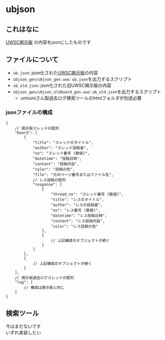 # ubjson

## これはなに

[UWSC掲示板](https://www3.rocketbbs.com/13/bbs.cgi?id=umiumi) の内容をjsonにしたものです

## ファイルについて

- `ub.json`: json化された[UWSC掲示板](https://www3.rocketbbs.com/13/bbs.cgi?id=umiumi)の内容
- `ubjson_gen/ubjson_gen.uws`: `ub.json`を出力するスクリプト
- `ub_old.json`: json化された旧UWSC掲示板の内容
- `ubjson_gen/ubjson_oldboard_gen.uws`: `ub_old.json`を出力するスクリプト
    - umiumiさん製過去ログ検索ツールのhtmlフォルダが別途必要

### jsonファイルの構成

```jsonc
{
    // 掲示板スレッドの配列
    "board": [
        {
            "title": "スレッドのタイトル",
            "author": "スレッド投稿者",
            "no": "スレッド番号 (数値)",
            "datetime": "投稿日時",
            "content": "投稿内容",
            "color": "投稿の色",
            "file": "元のページ番号またはファイル名",
            // レス投稿の配列
            "response": [
                {
                    "thread_no": "スレッド番号 (数値)",
                    "title": "レスのタイトル",
                    "author": "レスの投稿者",
                    "no": "レス番号 (数値)",
                    "datetime": "レス投稿日時",
                    "content": "レス投稿内容",
                    "color": "レス投稿の色"
                },
                {
                    // 上記構成のオブジェクトが続く
                }
            ]
        },
        {
            // 上記構成のオブジェクトが続く
        }
    ],
    // 掲示板過去ログスレッドの配列
    "log": [
        // 構成は掲示板と同じ
    ]
}
```


## 検索ツール

今はまだないです\
いずれ実装したい
